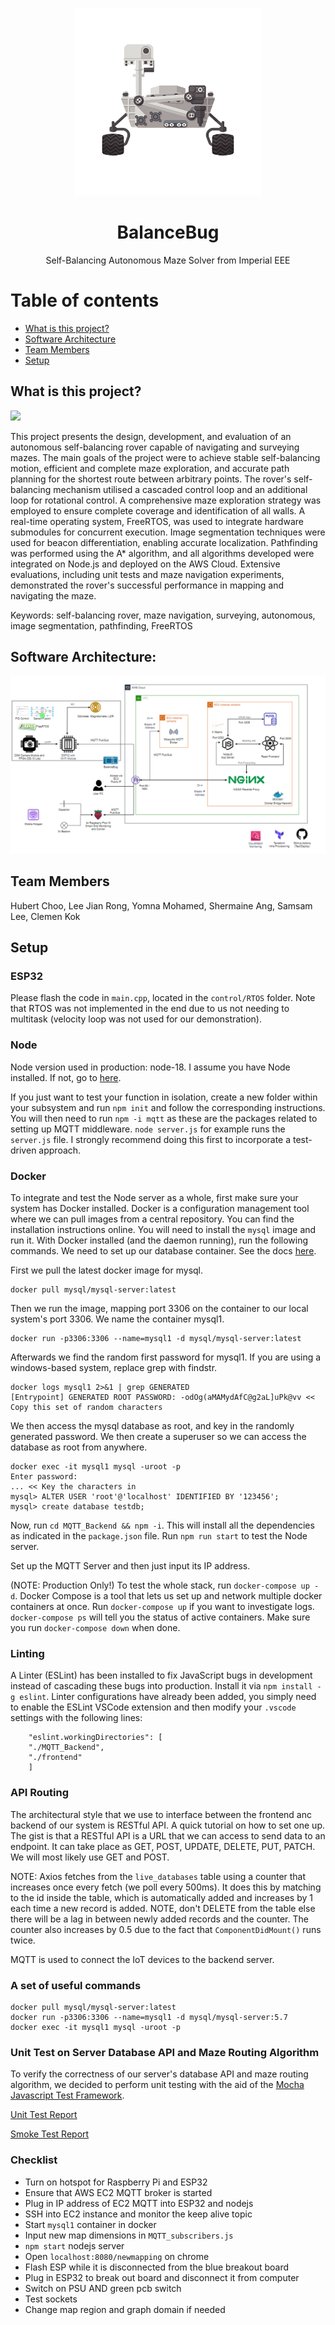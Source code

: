 <p align="center">
  <a href="http://intranet.ee.ic.ac.uk/electricalengineering/eecourses_t4/course_content.asp?c=ELEC50003&s=I2#start">
    <img
      alt="BalanceBug"
      src="report/img/istockphoto-470365028-612x612-removebg-preview.png"
      width="300"
    />
  </a>
</p>


<div align="center">
  <h1>BalanceBug</h1>
  
<p>
  Self-Balancing Autonomous Maze Solver from Imperial EEE
</p>

</div>

# Table of contents

* [What is this project?](#what-is-this-project)
* [Software Architecture](#software-architecture)
* [Team Members](#team-members)
* [Setup](#setup)

## What is this project?

![](https://github.com/clemenkok/BalanceBug/blob/main/report/bb.gif)

This project presents the design, development, and evaluation of an autonomous self-balancing rover capable of navigating and surveying mazes. The main goals of the project were to achieve stable self-balancing motion, efficient and complete maze exploration, and accurate path planning for the shortest route between arbitrary points. The rover's self-balancing mechanism utilised a cascaded control loop and an additional loop for rotational control. A comprehensive maze exploration strategy was employed to ensure complete coverage and identification of all walls. A real-time operating system, FreeRTOS, was used to integrate hardware submodules for concurrent execution. Image segmentation techniques were used for beacon differentiation, enabling accurate localization. Pathfinding was performed using the A* algorithm, and all algorithms developed were integrated on Node.js and deployed on the AWS Cloud. Extensive evaluations, including unit tests and maze navigation experiments, demonstrated the rover's successful performance in mapping and navigating the maze.  

Keywords: self-balancing rover, maze navigation, surveying, autonomous, image segmentation, pathfinding, FreeRTOS  

## Software Architecture:  

![arch4](report/img/archi.png)

## Team Members

Hubert Choo, Lee Jian Rong, Yomna Mohamed, Shermaine Ang, Samsam Lee, Clemen Kok

## Setup

### ESP32

Please flash the code in `main.cpp`, located in the `control/RTOS` folder. Note that RTOS was not implemented in the end due to us not needing to multitask (velocity loop was not used for our demonstration).

### Node

Node version used in production: node-18. I assume you have Node installed. If not, go to [here](https://nodejs.org/en/download).   

If you just want to test your function in isolation, create a new folder within your subsystem and run `npm init` and follow the corresponding instructions. You will then need to run `npm -i mqtt` as these are the packages related to setting up MQTT middleware. `node server.js` for example runs the `server.js` file. I strongly recommend doing this first to incorporate a test-driven approach.

### Docker

To integrate and test the Node server as a whole, first make sure your system has Docker installed. Docker is a configuration management tool where we can pull images from a central repository. You can find the installation instructions online. You will need to install the `mysql` image and run it. With Docker installed (and the daemon running), run the following commands. We need to set up our database container. See the docs [here](https://hub.docker.com/r/mysql/mysql-server).  

First we pull the latest docker image for mysql.  

```
docker pull mysql/mysql-server:latest
```

Then we run the image, mapping port 3306 on the container to our local system's port 3306. We name the container mysql1.   

```
docker run -p3306:3306 --name=mysql1 -d mysql/mysql-server:latest
```

Afterwards we find the random first password for mysql1. If you are using a windows-based system, replace grep with findstr.  

```
docker logs mysql1 2>&1 | grep GENERATED
[Entrypoint] GENERATED ROOT PASSWORD: -odOg(aMAMydAfC@g2aL]uPk@vv << Copy this set of random characters
```

We then access the mysql database as root, and key in the randomly generated password. We then create a superuser so we can access the database as root from anywhere.  

```
docker exec -it mysql1 mysql -uroot -p
Enter password: 
... << Key the characters in
mysql> ALTER USER 'root'@'localhost' IDENTIFIED BY '123456';
mysql> create database testdb;
```

Now, run `cd MQTT_Backend && npm -i`. This will install all the dependencies as indicated in the `package.json` file. Run `npm run start` to test the Node server.  

Set up the MQTT Server and then just input its IP address.   

(NOTE: Production Only!) To test the whole stack, run `docker-compose up -d`. Docker Compose is a tool that lets us set up and network multiple docker containers at once. Run `docker-compose up` if you want to investigate logs. `docker-compose ps` will tell you the status of active containers. Make sure you run `docker-compose down` when done.  

### Linting

A Linter (ESLint) has been installed to fix JavaScript bugs in development instead of cascading these bugs into production. Install it via `npm install -g eslint`. Linter configurations have already been added, you simply need to enable the ESLint VSCode extension and then modify your `.vscode` settings with the following lines:

```
    "eslint.workingDirectories": [
    "./MQTT_Backend", 
    "./frontend"
    ]
```

### API Routing

The architectural style that we use to interface between the frontend anc backend of our system is RESTful API. A quick tutorial on how to set one up. The gist is that a RESTful API is a URL that we can access to send data to an endpoint. It can take place as GET, POST, UPDATE, DELETE, PUT, PATCH. We will most likely use GET and POST.  

NOTE: Axios fetches from the `live_databases` table using a counter that increases once every fetch (we poll every 500ms). It does this by matching to the id inside the table, which is automatically added and increases by 1 each time a new record is added. NOTE, don't DELETE from the table else there will be a lag in between newly added records and the counter. The counter also increases by 0.5 due to the fact that `ComponentDidMount()` runs twice.  

MQTT is used to connect the IoT devices to the backend server.  


### A set of useful commands

```
docker pull mysql/mysql-server:latest
docker run -p3306:3306 --name=mysql1 -d mysql/mysql-server:5.7
docker exec -it mysql1 mysql -uroot -p
```


### Unit Test on Server Database API and Maze Routing Algorithm

To verify the correctness of our server's database API and maze routing algorithm, we decided to perform unit testing with the aid of the [Mocha Javascript Test Framework](https://mochajs.org/).

[Unit Test Report](./MQTT_Backend/test/unittest.md)

[Smoke Test Report](./MQTT_Backend/smoketest/smoketest.md)


### Checklist

- Turn on hotspot for Raspberry Pi and ESP32
- Ensure that AWS EC2 MQTT broker is started
- Plug in IP address of EC2 MQTT into ESP32 and nodejs
- SSH into EC2 instance and monitor the keep alive topic 
- Start `mysql1` container in docker
- Input new map dimensions in `MQTT_subscribers.js`
- `npm start` nodejs server
- Open `localhost:8080/newmapping` on chrome
- Flash ESP while it is disconnected from the blue breakout board
- Plug in ESP32 to break out board and disconnect it from computer
- Switch on PSU AND green pcb switch
- Test sockets
- Change map region and graph domain if needed
